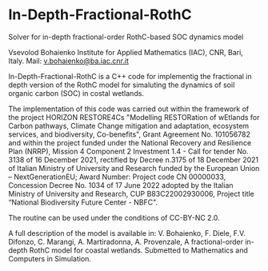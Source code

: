 # In-Depth-Fractional-RothC
Solver for in-depth fractional-order RothC-based SOC dynamics model

Vsevolod Bohaienko
Institute for Applied Mathematics (IAC), CNR, Bari, Italy. 
Mail: v.bohaienko@ba.iac.cnr.it

In-Depth-Fractional-RothC is a C++ code for implementig the fractional in depth version of the RothC model for simaluting the dynamics of soil organic carbon (SOC) in costal wetlands.

The implementation of this code was carried out within the framework of the project HORIZON RESTORE4Cs "Modelling RESTORation of wEtlands for Carbon pathways, Climate Change mitigation and adaptation, ecosystem services, and biodiversity, Co-benefits", Grant Agreement No. 101056782 and within the  project funded under the National Recovery and Resilience Plan (NRRP), Mission 4 Component 2 Investment 1.4 - Call for tender No. 3138 of 16 December 2021, rectified by Decree n.3175 of 18 December 2021 of Italian Ministry of University and Research funded by the European Union – NextGenerationEU; Award Number: Project code CN 00000033, Concession Decree No. 1034 of 17 June 2022 adopted by the Italian Ministry of University and Research, CUP B83C22002930006, Project title “National Biodiversity Future Center - NBFC".

The routine can be used under the conditions of CC-BY-NC 2.0.

A full description of the model is available in: 
V. Bohaienko, F. Diele, F.V. Difonzo, C. Marangi, A. Martiradonna, A. Provenzale, A fractional-order in-depth RothC model for coastal wetlands. Submetted to Mathematics and Computers in Simulation.
